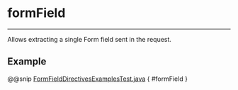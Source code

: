 <a id="formfield-java"></a>
# formField

-----------
Allows extracting a single Form field sent in the request.

## Example

@@snip [FormFieldDirectivesExamplesTest.java](../../../../../../../test/java/docs/http/javadsl/server/directives/FormFieldDirectivesExamplesTest.java) { #formField }